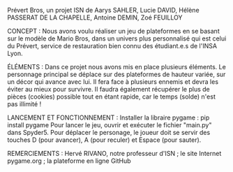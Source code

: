 Prévert Bros, un projet ISN de Aarys SAHLER, Lucie DAVID, Hélène PASSERAT DE LA CHAPELLE, Antoine DEMIN, Zoé FEUILLOY

CONCEPT : 
Nous avons voulu réaliser un jeu de plateformes en se basant sur le modèle de Mario Bros, dans un univers plus personnalisé qui est celui du Prévert, service de restauration bien connu des étudiant.e.s de l'INSA Lyon.

ÉLÉMENTS :
Dans ce projet nous avons mis en place plusieurs éléments. Le personnage principal se déplace sur des plateformes de hauteur variée, sur un décor qui avance avec lui. Il fera face à plusieurs ennemis et devra les éviter au mieux pour survivre. Il faudra également récupérer le plus de pièces (cookies) possible tout en étant rapide, car le temps (solde) n'est pas illimité ! 

LANCEMENT ET FONCTIONNEMENT :
Installer la libraire pygame : pip install pygame 
Pour lancer le jeu, ouvrir et exécuter le fichier "main.py" dans Spyder5.
Pour déplacer le personage, le joueur doit se servir des touches D (pour avancer), A (pour reculer) et Espace (pour sauter). 

REMERCIEMENTS : 
Hervé RIVANO, notre professeur d'ISN ; le site Internet pygame.org ; la plateforme en ligne GitHub 
